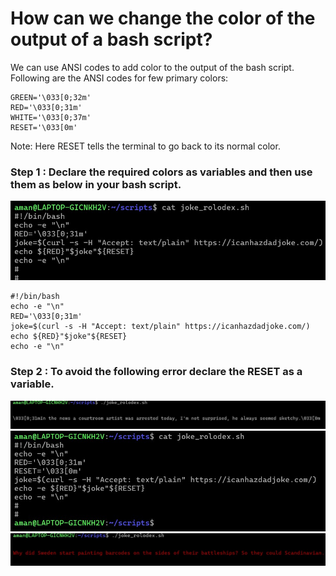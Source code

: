 <!-- Author: Aman Kumar -->
<!-- Created On : 02-10-2025 -->
<!-- This markdown file explains how we can change/add color to the bash script output.-->
<!---->
# How can we change the color of the output of a bash script?

We can use ANSI codes to add color to the output of the bash script. Following are the ANSI codes for few primary colors:
```
GREEN='\033[0;32m'
RED='\033[0;31m'
WHITE='\033[0;37m'
RESET='\033[0m'
```
Note: Here RESET tells the terminal to go back to its normal color.
### Step 1 : Declare the required colors as variables and then use them as below in your bash script.
![](https://github.com/amancs1422/Practice_Shell_Scripting/blob/df8dca721b0e256c0df156170bc055458a36d85d/Images/bash_op_color1.jpg)
```
#!/bin/bash
echo -e "\n"
RED='\033[0;31m'
joke=$(curl -s -H "Accept: text/plain" https://icanhazdadjoke.com/)
echo ${RED}"$joke"${RESET}
echo -e "\n"
```
### Step 2 : To avoid the following error declare the RESET as a variable.
![](https://github.com/amancs1422/Practice_Shell_Scripting/blob/df8dca721b0e256c0df156170bc055458a36d85d/Images/bash_op_color3.jpg)
![](https://github.com/amancs1422/Practice_Shell_Scripting/blob/404ff5c48596473358b8057d70746daea985d3be/Images/bash_op_color2.jpg)
![](https://github.com/amancs1422/Practice_Shell_Scripting/blob/df8dca721b0e256c0df156170bc055458a36d85d/Images/bash_op_color4.jpg)
<!---->
<!---->
<!-- End of File -->
